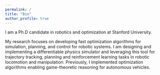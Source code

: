 ```yaml
---
permalink: /
title: "Bio"
author_profile: true
---
```



I am a Ph.D candidate in robotics and optimization at Stanford University. 

My research focuses on developing fast optimization algorithms for simulation, planning, and control for robotic systems. I am designing and implementing a differentiable physics simulator and leveraging this tool for trajectory tracking, planning and reinforcement learning tasks in robotic locomotion and manipulation. Previously, I implemented optimization algorithms enabling game-theoretic reasoning for autonomous vehicles.

